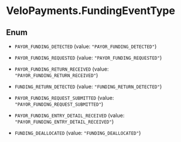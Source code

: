 # VeloPayments.FundingEventType

## Enum


* `PAYOR_FUNDING_DETECTED` (value: `"PAYOR_FUNDING_DETECTED"`)

* `PAYOR_FUNDING_REQUESTED` (value: `"PAYOR_FUNDING_REQUESTED"`)

* `PAYOR_FUNDING_RETURN_RECEIVED` (value: `"PAYOR_FUNDING_RETURN_RECEIVED"`)

* `FUNDING_RETURN_DETECTED` (value: `"FUNDING_RETURN_DETECTED"`)

* `PAYOR_FUNDING_REQUEST_SUBMITTED` (value: `"PAYOR_FUNDING_REQUEST_SUBMITTED"`)

* `PAYOR_FUNDING_ENTRY_DETAIL_RECEIVED` (value: `"PAYOR_FUNDING_ENTRY_DETAIL_RECEIVED"`)

* `FUNDING_DEALLOCATED` (value: `"FUNDING_DEALLOCATED"`)



